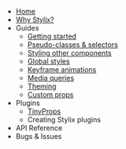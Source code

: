 - [Home](/)
- [Why Stylix?](/why-stylix)
- Guides
  - [Getting started](/getting-started)
  - [Pseudo-classes & selectors](/selectors)
  - [Styling other components](/other-components)
  - [Global styles](/global-styles)
  - [Keyframe animations](/keyframes)
  - [Media queries](/media-queries)
  - [Theming](/themes)
  - [Custom props](/custom-props)
- Plugins
  - [TinyProps](/tinyprops)
  - Creating Stylix plugins
- API Reference
- Bugs & Issues
